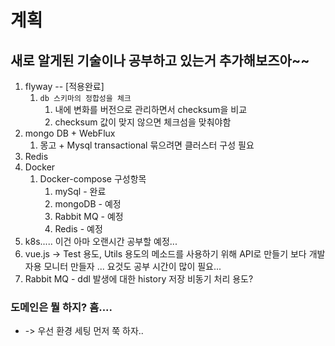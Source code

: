 # 계획

## 새로 알게된 기술이나 공부하고 있는거 추가해보즈아~~

1. flyway -- [적용완료] 
   1. `db 스키마의 정합성을 체크`
      1. 내에 변화를 버전으로 관리하면서 checksum을 비교 
      2. checksum 값이 맞지 않으면 체크섬을 맞춰야함
2. mongo DB + WebFlux
   1. 몽고 + Mysql transactional 묶으려면 클러스터 구성 필요
3. Redis
4. Docker
   1. Docker-compose 구성항목
      1. mySql - 완료
      2. mongoDB - 예정
      3. Rabbit MQ - 예정
      4. Redis - 예정 
5. k8s..... 이건 아마 오랜시간 공부할 예정...
6. vue.js -> Test 용도, Utils 용도의 메소드를 사용하기 위해 API로 만들기 보다 개발자용 모니터 만들자 ... 요것도 공부 시간이 많이 필요...
7. Rabbit MQ - ddl 발생에 대한 history 저장 비동기 처리 용도?
### 도메인은 뭘 하지? 흠....
- -> 우선 환경 세팅 먼저 쭉 하자..
